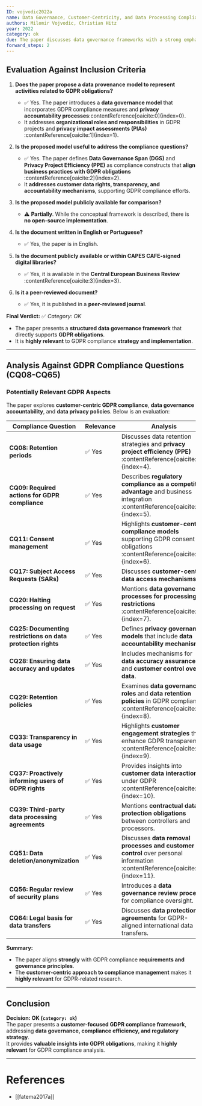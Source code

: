 ```yaml
---
ID: vojvodic2022a
name: Data Governance, Customer-Centricity, and Data Processing Compliance
authors: Milomir Vojvodic, Christian Hitz
year: 2022
category: ok
due: The paper discusses data governance frameworks with a strong emphasis on GDPR compliance, customer-centric data processing, and innovation-driven compliance management. It presents a structured approach to leveraging GDPR as a strategic advantage, making it relevant for GDPR-related compliance questions.
forward_steps: 2
---
```


## **Evaluation Against Inclusion Criteria**

1. **Does the paper propose a data provenance model to represent activities related to GDPR obligations?**  
   - ✅ Yes. The paper introduces a **data governance model** that incorporates GDPR compliance measures and **privacy accountability processes**&#8203;:contentReference[oaicite:0]{index=0}.  
   - It addresses **organizational roles and responsibilities** in GDPR projects and **privacy impact assessments (PIAs)**&#8203;:contentReference[oaicite:1]{index=1}.  

2. **Is the proposed model useful to address the compliance questions?**  
   - ✅ Yes. The paper defines **Data Governance Span (DGS)** and **Privacy Project Efficiency (PPE)** as compliance constructs that **align business practices with GDPR obligations**&#8203;:contentReference[oaicite:2]{index=2}.  
   - It **addresses customer data rights, transparency, and accountability mechanisms**, supporting GDPR compliance efforts.  

3. **Is the proposed model publicly available for comparison?**  
   - ⚠️ **Partially**. While the conceptual framework is described, there is **no open-source implementation**.  

4. **Is the document written in English or Portuguese?**  
   - ✅ Yes, the paper is in English.  

5. **Is the document publicly available or within CAPES CAFE-signed digital libraries?**  
   - ✅ Yes, it is available in the **Central European Business Review**&#8203;:contentReference[oaicite:3]{index=3}.  

6. **Is it a peer-reviewed document?**  
   - ✅ Yes, it is published in a **peer-reviewed journal**.  

**Final Verdict:** ✅ *Category: OK*  
- The paper presents a **structured data governance framework** that directly supports **GDPR obligations**.  
- It is **highly relevant** to GDPR compliance **strategy and implementation**.  

---

## **Analysis Against GDPR Compliance Questions (CQ08-CQ65)**

### **Potentially Relevant GDPR Aspects**
The paper explores **customer-centric GDPR compliance**, **data governance accountability**, and **data privacy policies**. Below is an evaluation:

| **Compliance Question** | **Relevance** | **Analysis** |
|------------------------|-------------|-------------|
| **CQ08: Retention periods** | ✅ Yes | Discusses data retention strategies and **privacy project efficiency (PPE)**&#8203;:contentReference[oaicite:4]{index=4}. |
| **CQ09: Required actions for GDPR compliance** | ✅ Yes | Describes **regulatory compliance as a competitive advantage** and business integration&#8203;:contentReference[oaicite:5]{index=5}. |
| **CQ11: Consent management** | ✅ Yes | Highlights **customer-centric compliance models** supporting GDPR consent obligations&#8203;:contentReference[oaicite:6]{index=6}. |
| **CQ17: Subject Access Requests (SARs)** | ✅ Yes | Discusses **customer-centric data access mechanisms**. |
| **CQ20: Halting processing on request** | ✅ Yes | Mentions **data governance processes for processing restrictions**&#8203;:contentReference[oaicite:7]{index=7}. |
| **CQ25: Documenting restrictions on data protection rights** | ✅ Yes | Defines **privacy governance models** that include **data accountability mechanisms**. |
| **CQ28: Ensuring data accuracy and updates** | ✅ Yes | Includes mechanisms for **data accuracy assurance** and **customer control over data**. |
| **CQ29: Retention policies** | ✅ Yes | Examines **data governance roles** and **data retention policies** in GDPR compliance&#8203;:contentReference[oaicite:8]{index=8}. |
| **CQ33: Transparency in data usage** | ✅ Yes | Highlights **customer engagement strategies** that enhance GDPR transparency&#8203;:contentReference[oaicite:9]{index=9}. |
| **CQ37: Proactively informing users of GDPR rights** | ✅ Yes | Provides insights into **customer data interactions** under GDPR&#8203;:contentReference[oaicite:10]{index=10}. |
| **CQ39: Third-party data processing agreements** | ✅ Yes | Mentions **contractual data protection obligations** between controllers and processors. |
| **CQ51: Data deletion/anonymization** | ✅ Yes | Discusses **data removal processes and customer control** over personal information&#8203;:contentReference[oaicite:11]{index=11}. |
| **CQ56: Regular review of security plans** | ✅ Yes | Introduces a **data governance review process** for compliance oversight. |
| **CQ64: Legal basis for data transfers** | ✅ Yes | Discusses **data protection agreements** for GDPR-aligned international data transfers. |

**Summary:**  
- The paper aligns **strongly** with GDPR compliance **requirements and governance principles**.  
- The **customer-centric approach to compliance management** makes it **highly relevant** for GDPR-related research.  

---

## **Conclusion**
**Decision: OK (`category: ok`)**  
The paper presents a **customer-focused GDPR compliance framework**, addressing **data governance, compliance efficiency, and regulatory strategy**.  
It provides **valuable insights into GDPR obligations**, making it **highly relevant** for GDPR compliance analysis.  

---

# **References**
- [[fatema2017a]]
